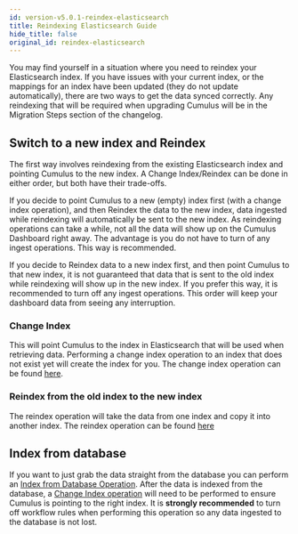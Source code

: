 ```yaml
---
id: version-v5.0.1-reindex-elasticsearch
title: Reindexing Elasticsearch Guide
hide_title: false
original_id: reindex-elasticsearch
---
```


You may find yourself in a situation where you need to reindex your Elasticsearch index. If you have issues with your
current index, or the mappings for an index have been updated (they do not update automatically), there are two ways
to get the data synced correctly. Any reindexing that will be required when upgrading Cumulus will be in the Migration Steps section of the changelog.

## Switch to a new index and Reindex

The first way involves reindexing from the existing Elasticsearch index and pointing Cumulus to the new index. A Change Index/Reindex can be done in either order, but both have their trade-offs.

If you decide to point Cumulus to a new (empty) index first (with a change index operation), and then Reindex the data to the new index, data ingested while reindexing will automatically be sent to the new index. As reindexing operations can take a while, not all the data will show up on the Cumulus Dashboard right away. The advantage is you do not have to turn of any ingest operations. This way is recommended.

If you decide to Reindex data to a new index first, and then point Cumulus to that new index, it is not guaranteed that data that is sent to the old index while reindexing will show up in the new index. If you prefer this way, it is recommended to turn off any ingest operations. This order will keep your dashboard data from seeing any interruption.

### Change Index

This will point Cumulus to the index in Elasticsearch that will be used when retrieving data. Performing a change index operation to an index that does not exist yet will create the index for you. The change index operation can be found [here](https://nasa.github.io/cumulus-api/#change-index).

### Reindex from the old index to the new index

The reindex operation will take the data from one index and copy it into another index. The reindex operation can be found [here](https://nasa.github.io/cumulus-api/#reindex)

## Index from database

If you want to just grab the data straight from the database you can perform an [Index from Database Operation](https://nasa.github.io/cumulus-api/#index-from-database). After the data is indexed from the database, a  [Change Index operation](https://nasa.github.io/cumulus-api/#change-index) will need
to be performed to ensure Cumulus is pointing to the right index. It is **strongly recommended** to turn off
workflow rules when performing this operation so any data ingested to the database is not lost.

